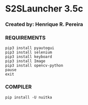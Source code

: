 # S2SLauncher 3.5c

### Created by: Henrique R. Pereira

### REQUIREMENTS
```
pip3 install pyautogui
pip3 install selenium
pip3 install keyboard
pip3 install Image
pip3 install opencv-python
pause
exit
```

### COMPILER
```
pip install -U nuitka


